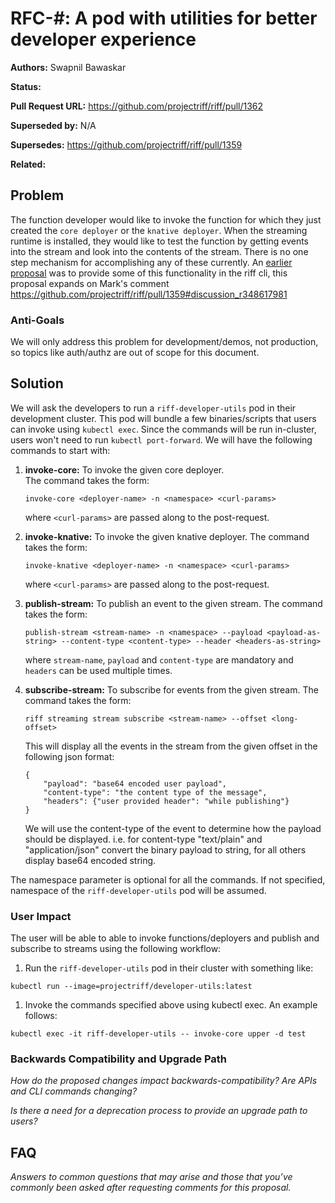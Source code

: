 # RFC-#: A pod with utilities for better developer experience

**Authors:** Swapnil Bawaskar

**Status:**

**Pull Request URL:** https://github.com/projectriff/riff/pull/1362

**Superseded by:** N/A

**Supersedes:** https://github.com/projectriff/riff/pull/1359

**Related:**


## Problem
The function developer would like to invoke the function for which they just created the `core deployer` or the `knative deployer`.
When the streaming runtime is installed, they would like to test the function by getting events into the stream and look into the contents of the stream. There is no one step mechanism for accomplishing any of these currently.
An [earlier proposal](https://github.com/projectriff/riff/pull/1359) was to provide some of this functionality in the riff cli, this proposal expands on Mark's comment https://github.com/projectriff/riff/pull/1359#discussion_r348617981

### Anti-Goals
We will only address this problem for development/demos, not production, so topics like auth/authz are out of scope for this document.

## Solution
We will ask the developers to run a `riff-developer-utils` pod in their development cluster. This pod will bundle a few binaries/scripts that users can invoke using `kubectl exec`. Since the commands will be run in-cluster, users won't need to run `kubectl port-forward`.
We will have the following commands to start with:
1. **invoke-core:** To invoke the given core deployer.  
The command takes the form:  
    ```
    invoke-core <deployer-name> -n <namespace> <curl-params>
    ```
    where `<curl-params>` are passed along to the post-request.
1. **invoke-knative:** To invoke the given knative deployer.
The command takes the form:  
    ```
    invoke-knative <deployer-name> -n <namespace> <curl-params>
    ```
    where `<curl-params>` are passed along to the post-request.

1. **publish-stream:** To publish an event to the given stream.
The command takes the form:
    ```
    publish-stream <stream-name> -n <namespace> --payload <payload-as-string> --content-type <content-type> --header <headers-as-string>
    ```
    where `stream-name`, `payload` and `content-type` are mandatory and `headers` can be used multiple times.
1. **subscribe-stream:** To subscribe for events from the given stream.
The command takes the form:
    ```
    riff streaming stream subscribe <stream-name> --offset <long-offset>
    ```
    This will display all the events in the stream from the given offset in the following json format:
    ```
    {
        "payload": "base64 encoded user payload",
        "content-type": "the content type of the message",
        "headers": {"user provided header": "while publishing"}
    }
    ```
    We will use the content-type of the event to determine how the payload should be displayed. i.e. for content-type "text/plain" and "application/json" convert the binary payload to string, for all others display base64 encoded string.

The namespace parameter is optional for all the commands. If not specified, namespace of the `riff-developer-utils` pod will be assumed.

### User Impact
The user will be able to able to invoke functions/deployers and publish and subscribe to streams using the following workflow:
1. Run the `riff-developer-utils` pod in their cluster with something like:
```
kubectl run --image=projectriff/developer-utils:latest
```
1. Invoke the commands specified above using kubectl exec. An example follows:
```
kubectl exec -it riff-developer-utils -- invoke-core upper -d test
```


### Backwards Compatibility and Upgrade Path
*How do the proposed changes impact backwards-compatibility? Are APIs and CLI commands changing?*

*Is there a need for a deprecation process to provide an upgrade path to users?*

## FAQ
*Answers to common questions that may arise and those that you’ve commonly been asked after requesting comments for this proposal.*
